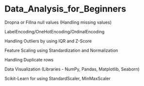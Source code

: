 # Data_Analysis_for_Beginners
Dropna or Fillna null values (Handling missing values)

LabelEncoding/OneHotEncoding/OrdinalEncoding

Handling Outliers by using IQR and Z-Score

Feature Scaling using Standardization and Normalization

Handling Duplicate rows

Data Visualization (Libraries - NumPy, Pandas, Matplotlib, Seaborn)

Scikit-Learn for using StandardScaler, MinMaxScaler
